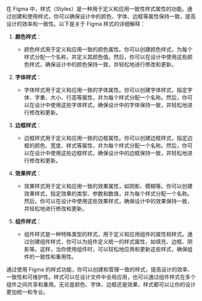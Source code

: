 在 Figma 中，样式（Styles）是一种用于定义和应用一致性样式属性的功能。通过创建和使用样式，你可以确保设计中的颜色、字体、边框等属性保持一致，提高设计的效率和一致性。以下是关于 Figma 样式的详细解释：

1. **颜色样式**：
   - 颜色样式用于定义和应用一致的颜色属性。你可以创建颜色样式，为每个样式分配一个名称，并定义其颜色值。然后，你可以在设计中使用这些颜色样式，确保设计中的颜色保持一致，并轻松地进行修改和更新。

2. **字体样式**：
   - 字体样式用于定义和应用一致的字体属性。你可以创建字体样式，指定字体、字重、大小、行高等属性，并为每个样式分配一个名称。然后，你可以在设计中使用这些字体样式，确保设计中的字体保持一致，并轻松地进行修改和更新。

3. **边框样式**：
   - 边框样式用于定义和应用一致的边框属性。你可以创建边框样式，指定边框的颜色、宽度、样式等属性，并为每个样式分配一个名称。然后，你可以在设计中使用这些边框样式，确保设计中的边框保持一致，并轻松地进行修改和更新。

4. **效果样式**：
   - 效果样式用于定义和应用一致的效果属性，如阴影、模糊等。你可以创建效果样式，指定效果的类型、参数和数值，并为每个样式分配一个名称。然后，你可以在设计中使用这些效果样式，确保设计中的效果保持一致，并轻松地进行修改和更新。

5. **组件样式**：
   - 组件样式是一种特殊类型的样式，用于定义和应用组件的属性和样式。通过创建组件样式，你可以为组件定义统一的样式属性，如填充、边框、阴影等。这样，当你使用组件时，可以轻松地应用和更新这些样式，确保组件的一致性和重用性。

通过使用 Figma 的样式功能，你可以创建和管理一致的样式，提高设计的效率、一致性和可维护性。样式可以在设计文件中全局应用，也可以通过组件样式在多个组件之间共享和重用。无论是颜色、字体、边框还是效果，样式都可以让你的设计更加统一和专业。